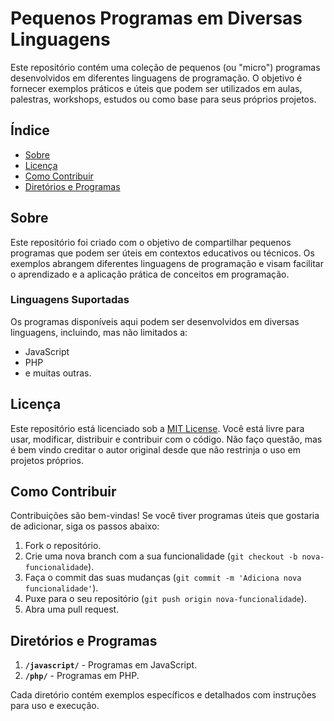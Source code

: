 # Pequenos Programas em Diversas Linguagens

Este repositório contém uma coleção de pequenos (ou "micro") programas desenvolvidos em diferentes linguagens de programação. O objetivo é fornecer exemplos práticos e úteis que podem ser utilizados em aulas, palestras, workshops, estudos ou como base para seus próprios projetos.

## Índice

- [Sobre](#sobre)
- [Licença](#licença)
- [Como Contribuir](#como-contribuir)
- [Diretórios e Programas](#diretórios-e-programas)

## Sobre

Este repositório foi criado com o objetivo de compartilhar pequenos programas que podem ser úteis em contextos educativos ou técnicos. Os exemplos abrangem diferentes linguagens de programação e visam facilitar o aprendizado e a aplicação prática de conceitos em programação.

### Linguagens Suportadas

Os programas disponíveis aqui podem ser desenvolvidos em diversas linguagens, incluindo, mas não limitados a:

- JavaScript
- PHP
- e muitas outras.

## Licença

Este repositório está licenciado sob a [MIT License](LICENSE). Você está livre para usar, modificar, distribuir e contribuir com o código. Não faço questão, mas é bem vindo creditar o autor original desde que não restrinja o uso em projetos próprios.

## Como Contribuir

Contribuições são bem-vindas! Se você tiver programas úteis que gostaria de adicionar, siga os passos abaixo:

1. Fork o repositório.
2. Crie uma nova branch com a sua funcionalidade (`git checkout -b nova-funcionalidade`).
3. Faça o commit das suas mudanças (`git commit -m 'Adiciona nova funcionalidade'`).
4. Puxe para o seu repositório (`git push origin nova-funcionalidade`).
5. Abra uma pull request.

## Diretórios e Programas

1. **`/javascript/`** - Programas em JavaScript.
2. **`/php/`** - Programas em PHP.

Cada diretório contém exemplos específicos e detalhados com instruções para uso e execução.
